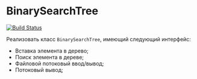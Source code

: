 # BinarySearchTree
[![Build Status](https://travis-ci.org/KonstantinPronin/BinarySearchTree.svg?branch=master)](https://travis-ci.org/KonstantinPronin/BinarySearchTree)

Реализовать класс `BinarySearchTree`, имеющий следующий интерфейс:
 - Вставка элемента в дерево;
 - Поиск элемента в дереве;
 - Файловой потоковый ввод/вывод;
 - Потоковый вывод;
